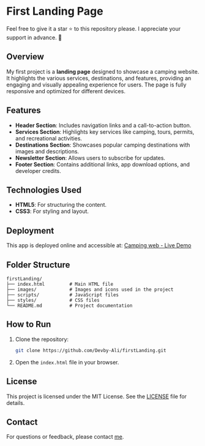 # First Landing Page

Feel free to give it a star ⭐ to this repository please. I appreciate your support in advance. 💙

## Overview

My first project is a **landing page** designed to showcase a camping website. It highlights the various services, destinations, and features, providing an engaging and visually appealing experience for users. The page is fully responsive and optimized for different devices.

## Features

- **Header Section**: Includes navigation links and a call-to-action button.
- **Services Section**: Highlights key services like camping, tours, permits, and recreational activities.
- **Destinations Section**: Showcases popular camping destinations with images and descriptions.
- **Newsletter Section**: Allows users to subscribe for updates.
- **Footer Section**: Contains additional links, app download options, and developer credits.

## Technologies Used

- **HTML5**: For structuring the content.
- **CSS3**: For styling and layout.

## Deployment

This app is deployed online and accessible at:
[Camping web - Live Demo](https://devby-ali.github.io/firstLanding/)

## Folder Structure

```
firstLanding/
├── index.html         # Main HTML file
├── images/            # Images and icons used in the project
├── scripts/           # JavaScript files
├── styles/            # CSS files
└── README.md          # Project documentation
```

## How to Run

1. Clone the repository:
   ```bash
   git clone https://github.com/Devby-Ali/firstLanding.git
   ```
2. Open the `index.html` file in your browser.


## License

This project is licensed under the MIT License. See the [LICENSE](LICENSE) file for details.


## Contact

For questions or feedback, please contact [me](mailto:ali81fordev@gmail.com).

